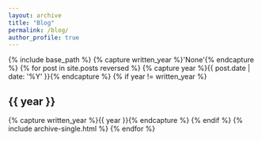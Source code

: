 ```yaml
---
layout: archive
title: "Blog"
permalink: /blog/
author_profile: true
---
```

{% include base_path %}
{% capture written_year %}'None'{% endcapture %}
{% for post in site.posts reversed %}
  {% capture year %}{{ post.date | date: '%Y' }}{% endcapture %}
  {% if year != written_year %}
    <h2 id="{{ year | slugify }}" class="archive__subtitle">{{ year }}</h2>
    {% capture written_year %}{{ year }}{% endcapture %}
  {% endif %}
  {% include archive-single.html %}
{% endfor %}
